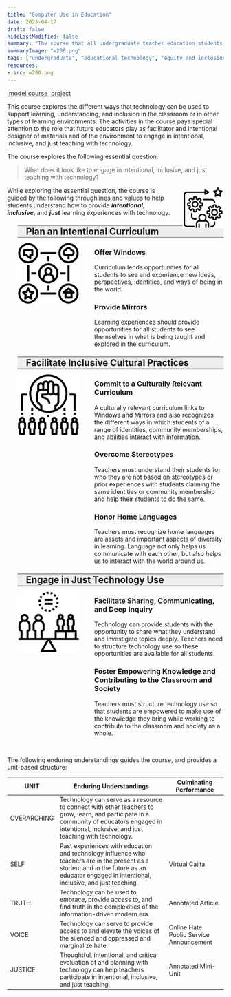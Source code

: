```yaml
---
title: "Computer Use in Education"
date: 2023-04-17
draft: false
hideLastModified: false
summary: "The course that all undergraduate teacher education students take prior to being admitted into the program."
summaryImage: "w200.png"
tags: ["undergraduate", "educational technology", "equity and inclusion"]
resources:
- src: w200.png
---
```


  <div class="btn-links">
    <a class="btn btn-outline-primary btn-page-header" href="https://iu.instructure.com/courses/2160455">
      <i class="fas fa-chalkboard"></i>&nbsp;model course
    </a>
    <a class="btn btn-outline-primary btn-page-header" href="https://jeremyfprice.info/project/bridging/">
      <i class="fas fa-box-open"></i>&nbsp;project
    </a>
  </div>

This course explores the different ways that technology can be used to support learning, understanding, and inclusion in the classroom or in other types of learning environments. The activities in the course pays special attention to the role that future educators play as facilitator and intentional designer of materials and of the environment to engage in intentional, inclusive, and just teaching with technology.

The course explores the following essential question:

> What does it look like to engage in intentional, inclusive, and just teaching with technology?

<img style="float: right; clear: left; padding-left: 20px;" src="througlinesvalues.png" alt="Throughlines and Values logo" width="96" height="96" />

While exploring the essential question, the course is guided by the following throughlines and values to help students understand how to provide <em><strong>intentional</strong></em>, <em><strong>inclusive</strong></em>, and <em><strong>just</strong></em> learning experiences with technology.

<ul style="list-style: none; margin: 0;">
    <li>
        <h2 style="background-color: #eeeeee; border-top: solid 3px #a7a9ab; border-bottom: solid 3px #a7a9ab; padding-left: 20px; padding-right: 20px; margin-top: 20px; margin-bottom: 10px;">Plan an Intentional Curriculum</h2>
        <img style="float:left;" src="intentional.png" alt="Plan an Intentional Curriculum" width="144" height="144" />
        <ul style="list-style: none; margin: 0; margin-left: 155px;">
            <li>
                <h3>Offer Windows</h3>
                <p>Curriculum lends opportunities for all students to see and experience new ideas, perspectives, identities, and ways of being in the world.</p>
            </li>
            <li>
                <h3>Provide Mirrors</h3>
                <p>Learning experiences should provide opportunities for all students to see themselves in what is being taught and explored in the curriculum.</p>
            </li>
        </ul>
    </li>
    <li>
        <h2 style="background-color: #eeeeee; border-top: solid 3px #a7a9ab; border-bottom: solid 3px #a7a9ab; padding-left: 20px; padding-right: 20px; margin-top: 20px; margin-bottom: 10px;">Facilitate Inclusive Cultural Practices</h2>
        <img style="float:left;" src="inclusive.png" alt="Facilitate Inclusive Cultural Practices" width="144" height="144" />
        <ul style="list-style: none; margin: 0; margin-left: 155px;">
            <li>
                <h3>Commit to a Culturally Relevant Curriculum</h3>
                <p>A culturally relevant curriculum links to Windows and Mirrors and also recognizes the different ways in which students of a range of identities, community memberships, and abilities interact with information.</p>
            </li>
            <li>
                <h3>Overcome Stereotypes</h3>
                <p>Teachers must understand their students for who they are not based on stereotypes or prior experiences with students claiming the same identities or community membership and help their students to do the same.</p>
            </li>
            <li>
                <h3>Honor Home Languages</h3>
                <p>Teachers must recognize home languages are assets and important aspects of diversity in learning. Language not only helps us communicate with each other, but also helps us to interact with the world around us.</p>
            </li>
        </ul>
    </li>
    <li>
        <h2 style="background-color: #eeeeee; border-top: solid 3px #a7a9ab; border-bottom: solid 3px #a7a9ab; padding-left: 20px; padding-right: 20px; margin-top: 20px; margin-bottom: 10px;">Engage in Just Technology Use</h2>
        <img style="float:left;" src="justtechuse.png" alt="Engage in Just Technology Use" width="144" height="144" />
        <ul style="list-style: none; margin: 0; margin-left: 155px;">
            <li>
                <h3>Facilitate Sharing, Communicating, and Deep Inquiry</h3>
                <p>Technology can provide students with the opportunity to share what they understand and investigate topics deeply. Teachers need to structure technology use so these opportunities are available for all students.</p>
            </li>
            <li>
                <h3>Foster Empowering Knowledge and Contributing to the Classroom and Society</h3>
                <p>Teachers must structure technology use so that students are empowered to make use of the knowledge they bring while working to contribute to the classroom and society as a whole.</p>
            </li>
        </ul>
    </li>
</ul>

<br />

The following enduring understandings guides the course, and provides a unit-based structure:

UNIT | Enduring Understandings | Culminating Performance
-----|-------------------------|-------------------------
OVERARCHING | Technology can serve as a resource to connect with other teachers to grow, learn, and participate in a community of educators engaged in intentional, inclusive, and just teaching with technology. |
SELF | Past experiences with education and technology influence who teachers are in the present as a student and in the future as an educator engaged in intentional, inclusive, and just teaching. | Virtual Cajita
TRUTH | Technology can be used to embrace, provide access to, and find truth in the complexities of the information-driven modern era. | Annotated Article
VOICE | Technology can serve to provide access to and elevate the voices of the silenced and oppressed and marginalize hate. | Online Hate Public Service Announcement
JUSTICE | Thoughtful, intentional, and critical evaluation of and planning with technology can help teachers participate in intentional, inclusive, and just teaching. | Annotated Mini-Unit
